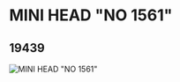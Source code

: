 # MINI HEAD "NO 1561"
## 19439
![MINI HEAD "NO 1561"](https://lc-www-live-s.legocdn.com/media/bricks/5/2/6099703.jpg)